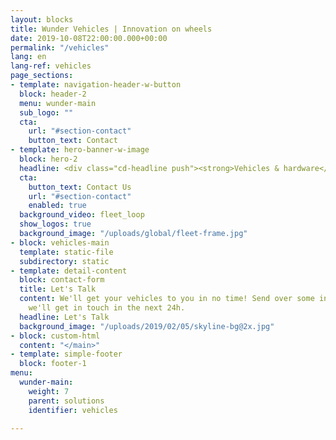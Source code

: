 ```yaml
---
layout: blocks
title: Wunder Vehicles | Innovation on wheels
date: 2019-10-08T22:00:00.000+00:00
permalink: "/vehicles"
lang: en
lang-ref: vehicles
page_sections:
- template: navigation-header-w-button
  block: header-2
  menu: wunder-main
  sub_logo: ""
  cta:
    url: "#section-contact"
    button_text: Contact
- template: hero-banner-w-image
  block: hero-2
  headline: <div class="cd-headline push"><strong>Vehicles & hardware</strong> <span class="cd-words-wrapper"><b class="is-visible">connected 24/7</b><b>built to last</b><b>future-proofed</b></span>
  cta:
    button_text: Contact Us
    url: "#section-contact"
    enabled: true
  background_video: fleet_loop
  show_logos: true
  background_image: "/uploads/global/fleet-frame.jpg"
- block: vehicles-main
  template: static-file
  subdirectory: static
- template: detail-content
  block: contact-form
  title: Let's Talk
  content: We'll get your vehicles to you in no time! Send over some info and
    we'll get in touch in the next 24h.
  headline: Let's Talk
  background_image: "/uploads/2019/02/05/skyline-bg@2x.jpg"
- block: custom-html
  content: "</main>"
- template: simple-footer
  block: footer-1
menu:
  wunder-main:
    weight: 7
    parent: solutions
    identifier: vehicles

---
```


